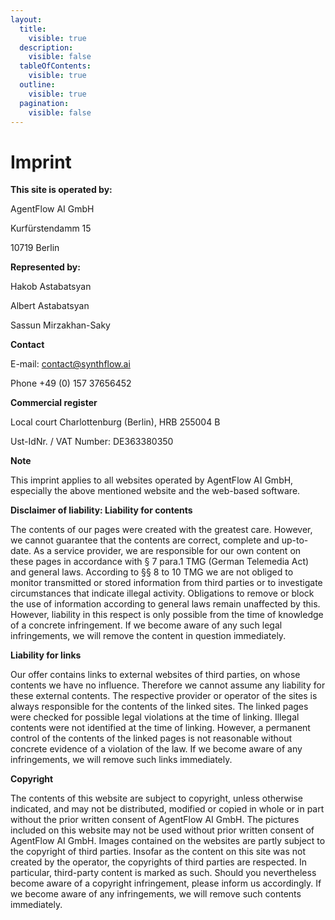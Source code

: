 ```yaml
---
layout:
  title:
    visible: true
  description:
    visible: false
  tableOfContents:
    visible: true
  outline:
    visible: true
  pagination:
    visible: false
---
```


# Imprint

**This site is operated by:**

AgentFlow AI GmbH&#x20;

Kurfürstendamm 15&#x20;

10719 Berlin



**Represented by:**

Hakob Astabatsyan&#x20;

Albert Astabatsyan&#x20;

Sassun Mirzakhan-Saky



**Contact**

E-mail: contact@synthflow.ai&#x20;

Phone +49 (0) 157 37656452



**Commercial register**

Local court Charlottenburg (Berlin), HRB 255004 B

Ust-IdNr. / VAT Number: DE363380350



**Note**

This imprint applies to all websites operated by AgentFlow AI GmbH, especially the above mentioned website and the web-based software.



**Disclaimer of liability: Liability for contents**

The contents of our pages were created with the greatest care. However, we cannot guarantee that the contents are correct, complete and up-to-date. As a service provider, we are responsible for our own content on these pages in accordance with § 7 para.1 TMG (German Telemedia Act) and general laws. According to §§ 8 to 10 TMG we are not obliged to monitor transmitted or stored information from third parties or to investigate circumstances that indicate illegal activity. Obligations to remove or block the use of information according to general laws remain unaffected by this. However, liability in this respect is only possible from the time of knowledge of a concrete infringement. If we become aware of any such legal infringements, we will remove the content in question immediately.

**Liability for links**

Our offer contains links to external websites of third parties, on whose contents we have no influence. Therefore we cannot assume any liability for these external contents. The respective provider or operator of the sites is always responsible for the contents of the linked sites. The linked pages were checked for possible legal violations at the time of linking. Illegal contents were not identified at the time of linking. However, a permanent control of the contents of the linked pages is not reasonable without concrete evidence of a violation of the law. If we become aware of any infringements, we will remove such links immediately.

**Copyright**

The contents of this website are subject to copyright, unless otherwise indicated, and may not be distributed, modified or copied in whole or in part without the prior written consent of AgentFlow AI GmbH. The pictures included on this website may not be used without prior written consent of AgentFlow AI GmbH. Images contained on the websites are partly subject to the copyright of third parties. Insofar as the content on this site was not created by the operator, the copyrights of third parties are respected. In particular, third-party content is marked as such. Should you nevertheless become aware of a copyright infringement, please inform us accordingly. If we become aware of any infringements, we will remove such contents immediately.
